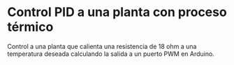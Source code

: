 # Control PID a una planta con proceso térmico

Control a una planta que calienta una resistencia de 18 ohm a una temperatura deseada calculando la salida a un puerto PWM en Arduino.
